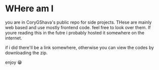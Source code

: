 # WHere am I
you are in CoryGShava's public repo for side projects. THese are mainly web based and use mostly frontend code. feel free to look over them. 
If youre reading this in the futre i probably hosted it somewhere on the internet.

if i did there'll be a link somewhere, otherwise you can view the codes by downloading the zip.

enjoy 😁

